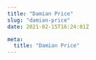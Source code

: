 ```yaml
---
title: "Damian Price"
slug: "damian-price"
date: 2021-02-15T16:24:01Z

meta:
  title: "Damian Price"
---
```


